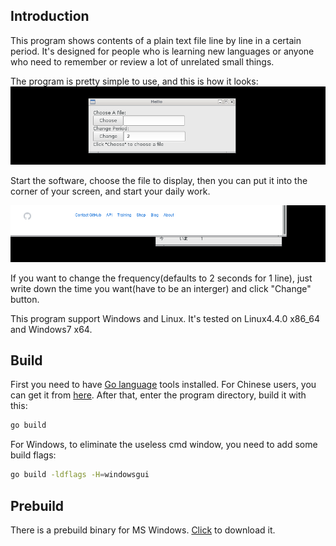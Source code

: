 ## Introduction

This program shows contents of a plain text file line by line in a certain period. It's designed for people who is learning new languages or anyone who need to remember or review a lot of unrelated small things.

The program is pretty simple to use, and this is how it looks:
![software appearence](./doc/eg.png)

Start the software, choose the file to display, then you can put it into the corner of your screen, and start your daily work.

![The running software](./doc/eg.gif)

If you want to change the frequency(defaults to 2 seconds for 1 line), just write down the time you want(have to be an interger) and click "Change" button.

This program support Windows and Linux. It's tested on Linux4.4.0 x86_64 and Windows7 x64.


## Build

First you need to have [Go language][1] tools installed. For Chinese users, you can get it from [here][2]. After that, enter the program directory, build it with this:

```sh
go build
```

For Windows, to eliminate the useless cmd window, you need to add some build flags:
```sh
go build -ldflags -H=windowsgui
```

## Prebuild

There is a prebuild binary for MS Windows. [Click][3] to download it.


[1]: https://golang.org/
[2]: https://golang.google.cn/
[3]: https://github.com/wallacegibbon/lineslide/blob/master/prebuild/lineslide.exe.bz2?raw=true

